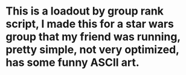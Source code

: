 # This is a loadout by group rank script, I made this for a star wars group that my friend was running, pretty simple, not very optimized, has some funny ASCII art.